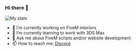 ### Hi there 👋

![My stats](https://github-readme-stats.vercel.app/api?username=gimicze "My stats")

- 🔭 I’m currently working on FiveM interiors
- 🌱 I’m currently learning to work with 3DS Max
- 💬 Ask me about FiveM scripts and/or website development
- 📫 How to reach me: [Discord](https://discord.com/channels/@me/536619772847325204/)

